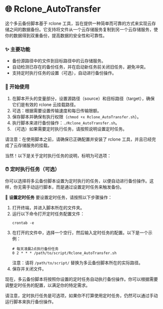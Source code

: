 # 🌐 Rclone_AutoTransfer

这个多云备份脚本基于 rclone 工具，旨在提供一种简单而可靠的方式来实现云存储之间的数据备份。它支持将文件从一个云存储服务复制到另一个云存储服务，使你的数据得到双重备份，提高数据的安全性和可靠性。

### ✨ 主要功能

- 备份源路径中的文件到目标路径中的云存储服务。
- 自动检测已存在的备份任务，并在启动新任务前关闭旧任务，避免冲突。
- 支持定时执行任务的设置（可选），自动进行备份操作。

### 🚀 开始使用

1. 在脚本开头的变量部分，设置源路径（source）和目标路径（target），确保它们是有效的 rclone 云挂载路径。
2. 可选：根据需要设置传输速度和每日传输限额。
3. 保存脚本并确保有执行权限（`chmod +x Rclone_AutoTransfer.sh`）。
4. 执行脚本来进行备份操作：`./Rclone_AutoTransfer.sh`。
5. （可选）如果需要定时执行任务，请按照说明设置定时任务。

请注意：在使用脚本之前，请确保已正确配置并安装了 rclone 工具，并且已经完成了云存储服务的挂载。

当然！以下是关于定时执行任务的说明，标明为可选项：

### ⏰ 定时执行任务（可选）
你可以选择将多云备份脚本设置为定时执行的任务，以便自动进行备份操作。这样，你无需手动运行脚本，而是通过设置定时任务来触发备份。

🔧 **设置定时任务**
要设置定时任务，请按照以下步骤操作：

1. 打开终端，并进入脚本所在的文件夹。
2. 运行以下命令打开定时任务配置文件：
   ```
   crontab -e
   ```
3. 在打开的文件中，选择一个空行，然后输入定时任务的配置。以下是一个示例：
   ```
   # 每天凌晨2点执行备份任务
   0 2 * * * /path/to/script/Rclone_AutoTransfer.sh
   ```
   注意：请将 `/path/to/script/` 替换为多云备份脚本所在的实际路径。
4. 保存并关闭文件。

现在，多云备份脚本将按照你设置的定时任务自动执行备份操作。你可以根据需要调整定时任务的配置，以满足你的特定需求。

请注意，定时执行任务是可选项，如果你不打算使用定时任务，仍然可以通过手动运行脚本来执行备份操作。

